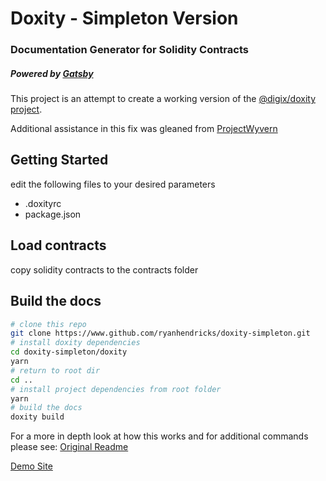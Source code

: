 # Doxity - Simpleton Version

### Documentation Generator for Solidity Contracts
##### Powered by [Gatsby](https://github.com/gatsbyjs/gatsby)
This project is an attempt to create a working version of the [@digix/doxity project](https://github.com/DigixGlobal/doxity).

Additional assistance in this fix was gleaned from [ProjectWyvern](https://github.com/ProjectWyvern/wyvern-ethereum)

## Getting Started

edit the following files to your desired parameters
- .doxityrc
- package.json

## Load contracts
copy solidity contracts to the contracts folder

## Build the docs

```bash
# clone this repo
git clone https://www.github.com/ryanhendricks/doxity-simpleton.git
# install doxity dependencies
cd doxity-simpleton/doxity
yarn
# return to root dir
cd ..
# install project dependencies from root folder
yarn
# build the docs
doxity build
```


For a more in depth look at how this works and for additional commands please see: [Original Readme](https://github.com/DigixGlobal/doxity/blob/master/README.md)


[Demo Site](https://hitchcott.github.io/doxity-demo/docs/MetaCoin/)
